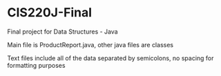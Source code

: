# CIS220J-Final

Final project for Data Structures - Java

Main file is ProductReport.java, other java files are classes

Text files include all of the data separated by semicolons, no spacing for formatting purposes
